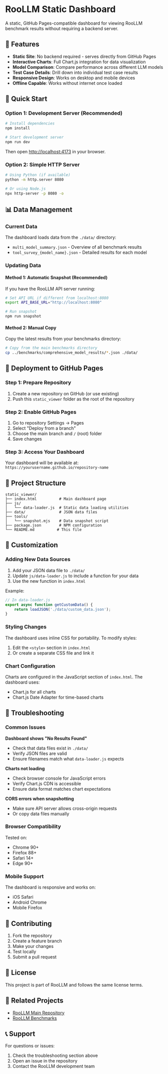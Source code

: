 # RooLLM Static Dashboard

A static, GitHub Pages-compatible dashboard for viewing RooLLM benchmark results without requiring a backend server.

## 🌟 Features

- **Static Site**: No backend required - serves directly from GitHub Pages
- **Interactive Charts**: Full Chart.js integration for data visualization
- **Model Comparison**: Compare performance across different LLM models
- **Test Case Details**: Drill down into individual test case results
- **Responsive Design**: Works on desktop and mobile devices
- **Offline Capable**: Works without internet once loaded

## 🚀 Quick Start

### Option 1: Development Server (Recommended)

```bash
# Install dependencies
npm install

# Start development server
npm run dev
```

Then open [http://localhost:4173](http://localhost:4173) in your browser.

### Option 2: Simple HTTP Server

```bash
# Using Python (if available)
python -m http.server 8080

# Or using Node.js
npx http-server -p 8080 -o
```

## 📊 Data Management

### Current Data

The dashboard loads data from the `./data/` directory:

- `multi_model_summary.json` - Overview of all benchmark results
- `tool_survey_{model_name}.json` - Detailed results for each model

### Updating Data

#### Method 1: Automatic Snapshot (Recommended)

If you have the RooLLM API server running:

```bash
# Set API URL if different from localhost:8080
export API_BASE_URL="http://localhost:8080"

# Run snapshot
npm run snapshot
```

#### Method 2: Manual Copy

Copy the latest results from your benchmarks directory:

```bash
# Copy from the main benchmarks directory
cp ../benchmarks/comprehensive_model_results/*.json ./data/
```

## 🚀 Deployment to GitHub Pages

### Step 1: Prepare Repository

1. Create a new repository on GitHub (or use existing)
2. Push this `static_viewer` folder as the root of the repository

### Step 2: Enable GitHub Pages

1. Go to repository Settings → Pages
2. Select "Deploy from a branch"
3. Choose the main branch and `/` (root) folder
4. Save changes

### Step 3: Access Your Dashboard

Your dashboard will be available at: `https://yourusername.github.io/repository-name`

## 📁 Project Structure

```
static_viewer/
├── index.html          # Main dashboard page
├── js/
│   └── data-loader.js  # Static data loading utilities
├── data/               # JSON data files
├── tools/
│   └── snapshot.mjs    # Data snapshot script
├── package.json        # NPM configuration
└── README.md          # This file
```

## 🔧 Customization

### Adding New Data Sources

1. Add your JSON data file to `./data/`
2. Update `js/data-loader.js` to include a function for your data
3. Use the new function in `index.html`

Example:

```javascript
// In data-loader.js
export async function getCustomData() {
    return loadJSON('./data/custom_data.json');
}
```

### Styling Changes

The dashboard uses inline CSS for portability. To modify styles:

1. Edit the `<style>` section in `index.html`
2. Or create a separate CSS file and link it

### Chart Configuration

Charts are configured in the JavaScript section of `index.html`. The dashboard uses:
- Chart.js for all charts
- Chart.js Date Adapter for time-based charts

## 🐛 Troubleshooting

### Common Issues

**Dashboard shows "No Results Found"**
- Check that data files exist in `./data/`
- Verify JSON files are valid
- Ensure filenames match what `data-loader.js` expects

**Charts not loading**
- Check browser console for JavaScript errors
- Verify Chart.js CDN is accessible
- Ensure data format matches chart expectations

**CORS errors when snapshotting**
- Make sure API server allows cross-origin requests
- Or copy data files manually

### Browser Compatibility

Tested on:
- Chrome 90+
- Firefox 88+
- Safari 14+
- Edge 90+

### Mobile Support

The dashboard is responsive and works on:
- iOS Safari
- Android Chrome
- Mobile Firefox

## 🤝 Contributing

1. Fork the repository
2. Create a feature branch
3. Make your changes
4. Test locally
5. Submit a pull request

## 📄 License

This project is part of RooLLM and follows the same license terms.

## 🔗 Related Projects

- [RooLLM Main Repository](https://github.com/your-org/roollm)
- [RooLLM Benchmarks](https://github.com/your-org/roollm-benchmarks)

## 📞 Support

For questions or issues:
1. Check the troubleshooting section above
2. Open an issue in the repository
3. Contact the RooLLM development team
